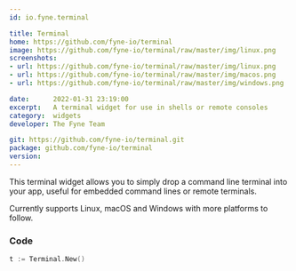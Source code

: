 ```yaml
---
id: io.fyne.terminal

title: Terminal
home: https://github.com/fyne-io/terminal
image: https://github.com/fyne-io/terminal/raw/master/img/linux.png
screenshots:
- url: https://github.com/fyne-io/terminal/raw/master/img/linux.png
- url: https://github.com/fyne-io/terminal/raw/master/img/macos.png
- url: https://github.com/fyne-io/terminal/raw/master/img/windows.png

date:      2022-01-31 23:19:00
excerpt:   A terminal widget for use in shells or remote consoles
category:  widgets
developer: The Fyne Team

git: https://github.com/fyne-io/terminal.git
package: github.com/fyne-io/terminal
version: 
---
```


This terminal widget allows you to simply drop a command line terminal into your app,
useful for embedded command lines or remote terminals.

Currently supports Linux, macOS and Windows with more platforms to follow.

### Code

```go
t := Terminal.New()
```
